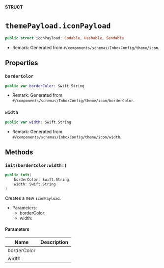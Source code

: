 **STRUCT**

# `themePayload.iconPayload`

```swift
public struct iconPayload: Codable, Hashable, Sendable
```

- Remark: Generated from `#/components/schemas/InboxConfig/theme/icon`.

## Properties
### `borderColor`

```swift
public var borderColor: Swift.String
```

- Remark: Generated from `#/components/schemas/InboxConfig/theme/icon/borderColor`.

### `width`

```swift
public var width: Swift.String
```

- Remark: Generated from `#/components/schemas/InboxConfig/theme/icon/width`.

## Methods
### `init(borderColor:width:)`

```swift
public init(
    borderColor: Swift.String,
    width: Swift.String
)
```

Creates a new `iconPayload`.

- Parameters:
  - borderColor:
  - width:

#### Parameters

| Name | Description |
| ---- | ----------- |
| borderColor |  |
| width |  |